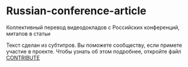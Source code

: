 # Russian-conference-article

Коллективный перевод видеодокладов c Российских конференций, митапов в статьи

Текст сделан из субтитров.
Вы поможете сообществу, если примете участие в проекте.
Чтобы узнать об этом подробнее, откройте файл [CONTRIBUTE](contribute.md)

